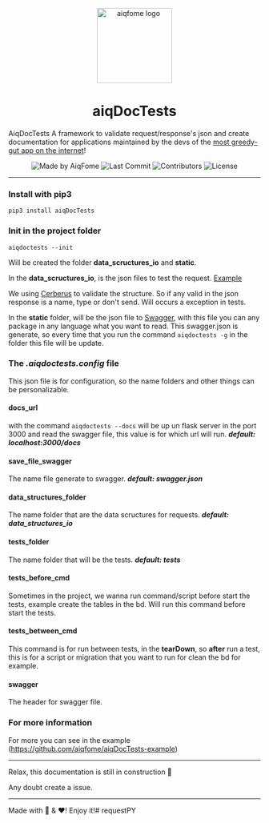 <p align="center">
  <a href="https://aiqfome.com/" rel="noopener" target="_blank"><img width="150" src="https://www.suafranquia.com/views/sources/images/franquias/logos/271b399b0a004c781779ec805e8d7ab7.png" alt="aiqfome logo"></a></p>
</p>

<h1 align="center">aiqDocTests</h1>

<p align="">AiqDocTests A framework to validate request/response's json and create documentation for applications maintained by the devs of the <a href="https://aiqfome.com/">most greedy-gut app on the internet</a>!</p>

<p align="center">
  <a href="https://github.com/aiqfome" style="text-decoration:none" target="_blank">
    <img alt="Made by AiqFome" src="https://img.shields.io/badge/made%20by-aiqfome-blueviolet">
  </a>

  <img alt="Last Commit" src="https://img.shields.io/github/last-commit/aiqfome/aiqDocTests">

  <img alt="Contributors" src="https://img.shields.io/github/contributors/aiqfome/aiqDocTests">

  <img alt="License" src="https://img.shields.io/github/license/aiqfome/aiqDocTests">
</p>

---

### Install with pip3

`pip3 install aiqDocTests`

### Init in the project folder

`aiqdoctests --init`

Will be created the folder **data_scructures_io** and **static**.

In the **data_scructures_io**, is the json files to test the request. [Example](https://github.com/aiqfome/aiqDocTests-example/blob/master/data_structures_io/transfers.json)

We using [Cerberus](https://docs.python-cerberus.org/en/stable/) to validate the structure. So if any valid in the json response is a name, type or don't send. Will occurs a exception in tests.

In the **static** folder, will be the json file to [Swagger](https://swagger.io), with this file you can any package in any language what you want to read.
This swagger.json is generate, so every time that you run the command `aiqdoctests -g` in the folder this file will be update.

### The _.aiqdoctests.config_ file

This json file is for configuration, so the name folders and other things can be personalizable.

#### docs_url
with the command `aiqdoctests --docs` will be up un flask server in the port 3000 and read the swagger file, this value is for which url will run. **_default: localhost:3000/docs_**

#### save_file_swagger
The name file generate to swagger. **_default: swagger.json_**

#### data_structures_folder
The name folder that are the data scructures for requests. **_default: data_structures_io_**

#### tests_folder
The name folder that will be the tests. **_default: tests_**

#### tests_before_cmd
Sometimes in the project, we wanna run command/script before start the tests, example create the tables in the bd. Will run this command before start the tests.

#### tests_between_cmd
This command is for run between tests, in the **tearDown**, so **after** run a test, this is for a script or migration that you want to run for clean the bd for example.

#### swagger
The header for swagger file.

### For more information

For more you can see in the example (https://github.com/aiqfome/aiqDocTests-example)

---

Relax, this documentation is still in construction :construction_worker:

Any doubt create a issue.

---


Made with :pizza: & :hearts:! Enjoy it!# requestPY
